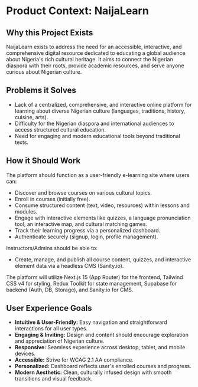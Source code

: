# Product Context: NaijaLearn

## Why this Project Exists
NaijaLearn exists to address the need for an accessible, interactive, and comprehensive digital resource dedicated to educating a global audience about Nigeria's rich cultural heritage. It aims to connect the Nigerian diaspora with their roots, provide academic resources, and serve anyone curious about Nigerian culture.

## Problems it Solves
- Lack of a centralized, comprehensive, and interactive online platform for learning about diverse Nigerian culture (languages, traditions, history, cuisine, arts).
- Difficulty for the Nigerian diaspora and international audiences to access structured cultural education.
- Need for engaging and modern educational tools beyond traditional texts.

## How it Should Work
The platform should function as a user-friendly e-learning site where users can:
- Discover and browse courses on various cultural topics.
- Enroll in courses (initially free).
- Consume structured content (text, video, resources) within lessons and modules.
- Engage with interactive elements like quizzes, a language pronunciation tool, an interactive map, and cultural matching games.
- Track their learning progress via a personalized dashboard.
- Authenticate securely (signup, login, profile management).

Instructors/Admins should be able to:
- Create, manage, and publish all course content, quizzes, and interactive element data via a headless CMS (Sanity.io).

The platform will utilize Next.js 15 (App Router) for the frontend, Tailwind CSS v4 for styling, Redux Toolkit for state management, Supabase for backend (Auth, DB, Storage), and Sanity.io for CMS.

## User Experience Goals
- **Intuitive & User-Friendly:** Easy navigation and straightforward interactions for all user types.
- **Engaging & Inviting:** Design and content should encourage exploration and appreciation of Nigerian culture.
- **Responsive:** Seamless experience across desktop, tablet, and mobile devices.
- **Accessible:** Strive for WCAG 2.1 AA compliance.
- **Personalized:** Dashboard reflects user's enrolled courses and progress.
- **Modern Aesthetic:** Clean, culturally infused design with smooth transitions and visual feedback.
